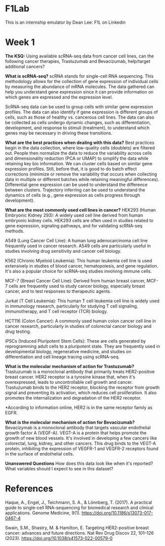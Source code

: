 # F1Lab
This is an internship emulator by Dean Lee: F1L on Linkedin
# **Week 1**
**The KSQ:** Using available scRNA-seq data from cancer cell lines, can the following cancer therapies, Trastuzumab and Bevacizumab, help/target additional cancers?

**What is scRNA-seq?** 
scRNA stands for single-cell RNA sequencing. This methodology allows for the collection of gene expression of individual cells by measuring the abundance of mRNA molecules. The data gathered can help you understand gene expression since it can provide information on which genes are expressed and the expression level.  

ScRNA-seq data can be used to group cells with similar gene expression profiles. The data can also identify if gene expression is different groups of cells, such as those of healthy vs. cancerous cell lines. The data can also be collected as cells undergo dynamic changes, such as differentiation, development, and response to stimuli (treatment), to understand which genes may be necessary in driving these transitions. 

**What are the best practices when dealing with this data?**
Best practices begin in the data collection, where low-quality cells (doublets) are filtered out. People then normalize the data to reduce the variability across cells and dimensionality reduction (PCA or UMAP) to simplify the data while retaining key bio information. We can cluster cells based on similar gene expression profiles. Still, before that, it is good to do batch effect corrections (minimize or remove the variability that occurs when collecting data in multiple or different batches while retaining meaningful differences). Differential gene expression can be used to understand the difference between clusters. Trajectory inferring can be used to understand the dynamics of cells (e.g., gene expression as cells progress through development). 

**What are the most commonly used cell lines in cancer?**
HEK293 (Human Embryonic Kidney 293): A widely used cell line derived from human embryonic kidney cells. HEK293 cells are often used in studies related to gene expression, signaling pathways, and for validating scRNA-seq methods.

A549 (Lung Cancer Cell Line): A human lung adenocarcinoma cell line frequently used in cancer research. A549 cells are particularly useful in studies involving drug sensitivity and cancer cell biology.

K562 (Chronic Myeloid Leukemia): This human leukemia cell line is used extensively in studies of blood cancer, hematopoiesis, and gene regulation. It's also a popular choice for scRNA-seq studies involving immune cells.

MCF-7 (Breast Cancer Cell Line): Derived from human breast cancer, MCF-7 cells are frequently used to study cancer biology, especially breast cancer, and to test responses to therapeutic agents.

Jurkat (T Cell Leukemia): This human T cell leukemia cell line is widely used in immunology research, particularly for studying T cell signaling, immunotherapy, and T cell receptor (TCR) biology.

HCT116 (Colon Cancer): A commonly used human colon cancer cell line in cancer research, particularly in studies of colorectal cancer biology and drug testing.

iPSCs (Induced Pluripotent Stem Cells): These are cells generated by reprogramming adult cells to a pluripotent state. They are frequently used in developmental biology, regenerative medicine, and studies on differentiation and cell lineage tracing using scRNA-seq.

**What is the molecular mechanism of action for Trastuzumab?**
Trastuzumab is a monoclonal antibody that primarily treats HER2-positive breast cancer. HER2 receptor is a tyrosine kinase that, when it's overexpressed, leads to uncontrollable cell growth and cancer. Trastuzumab binds to the HER2 receptor, blocking the receptor from growth signal and preventing its activation, which reduces cell proliferation. It also promotes the internalization and degradation of the HER2 receptor.  

*According to information online, HER2 is in the same receptor family as EGFR. 

**What is the molecular mechanism of action for Bevacizumab?**
Bevacizymab is a monoclonal antibody that targets vascular endothelial growth factor A (VEGF-A). VEGT-A is a protein that helps promote the growth of new blood vessels. It's involved in developing a few cancers like colorectal, lung, kidney, and other cancers. This drug binds to the VEGT-A protein, inhibiting the expression of VEGFR-1 and VEGFR-2 receptors found in the surface of endothelial cells. 

**Unanswered Questions** 
How does this data look like when it's reported? What variables should I expect to see in this dataset?

# **References**
Haque, A., Engel, J., Teichmann, S. A., & Lönnberg, T. (2017). A practical guide to single-cell RNA-sequencing for biomedical research and clinical applications. Genome Medicine, 9(1). https://doi.org/10.1186/s13073-017-0467-4

Swain, S.M., Shastry, M. & Hamilton, E. Targeting HER2-positive breast cancer: advances and future directions. Nat Rev Drug Discov 22, 101–126 (2023). https://doi.org/10.1038/s41573-022-00579-0

